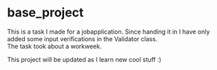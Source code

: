 # base_project

This is a task I made for a jobapplication. Since handing it in I have only added some input verifications in the Validator class.  
The task took about a workweek.  
  
This project will be updated as I learn new cool stuff :)

 
